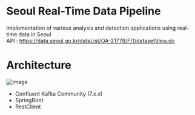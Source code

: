 # Seoul Real-Time Data Pipeline
Implementation of various analysis and detection applications using real-time data in Seoul   
API : https://data.seoul.go.kr/dataList/OA-21778/F/1/datasetView.do

# Architecture
![image](https://github.com/LimHyunJune/seoul-real-time-data-pipeline/assets/48524793/0bb7849a-b149-413e-8cb1-6c27156a20ae)
- Confluent Kafka Community (7.x.x)
- SpringBoot
- RestClient
